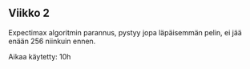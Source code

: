 ## Viikko 2

Expectimax algoritmin parannus, pystyy jopa läpäisemmän pelin, ei jää enään 256 niinkuin ennen.

Aikaa käytetty: 10h
